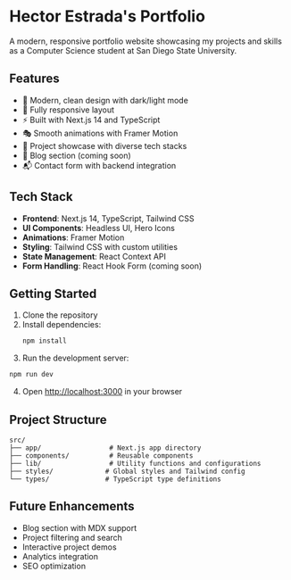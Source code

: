 # Hector Estrada's Portfolio

A modern, responsive portfolio website showcasing my projects and skills as a Computer Science student at San Diego State University.

## Features

- 🎨 Modern, clean design with dark/light mode
- 📱 Fully responsive layout
- ⚡ Built with Next.js 14 and TypeScript
- 🎭 Smooth animations with Framer Motion
- 🎯 Project showcase with diverse tech stacks
- 📝 Blog section (coming soon)
- 📬 Contact form with backend integration

## Tech Stack

- **Frontend**: Next.js 14, TypeScript, Tailwind CSS
- **UI Components**: Headless UI, Hero Icons
- **Animations**: Framer Motion
- **Styling**: Tailwind CSS with custom utilities
- **State Management**: React Context API
- **Form Handling**: React Hook Form (coming soon)

## Getting Started

1. Clone the repository
2. Install dependencies:
   ```bash
   npm install
   ```
3. Run the development server:
```bash
npm run dev
```
4. Open [http://localhost:3000](http://localhost:3000) in your browser

## Project Structure

```
src/
├── app/                 # Next.js app directory
├── components/          # Reusable components
├── lib/                 # Utility functions and configurations
├── styles/             # Global styles and Tailwind config
└── types/              # TypeScript type definitions
```

## Future Enhancements

- Blog section with MDX support
- Project filtering and search
- Interactive project demos
- Analytics integration
- SEO optimization
